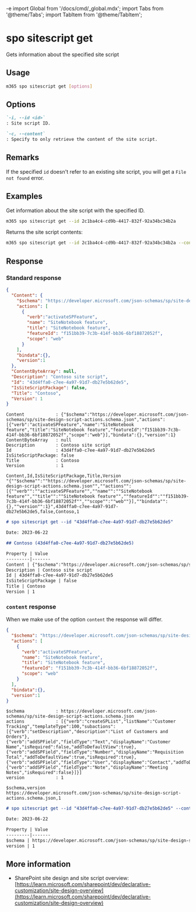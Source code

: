-e <!-- DISCLAIMER: All secrets, passwords, and sensitive values in this document are examples only and not real credentials. -->
import Global from '/docs/cmd/_global.mdx';
import Tabs from '@theme/Tabs';
import TabItem from '@theme/TabItem';

# spo sitescript get

Gets information about the specified site script

## Usage

```sh
m365 spo sitescript get [options]
```

## Options

```md definition-list
`-i, --id <id>`
: Site script ID.

`-c, --content`
: Specify to only retrieve the content of the site script.
```

<Global />

## Remarks

If the specified `id` doesn't refer to an existing site script, you will get a `File not found` error.

## Examples

Get information about the site script with the specified ID.

```sh
m365 spo sitescript get --id 2c1ba4c4-cd9b-4417-832f-92a34bc34b2a
```

Returns the site script contents:

```sh
m365 spo sitescript get --id 2c1ba4c4-cd9b-4417-832f-92a34bc34b2a --content
```

## Response

### Standard response

<Tabs>
  <TabItem value="JSON">

  ```json
  {
    "Content": { 
      "$schema": "https://developer.microsoft.com/json-schemas/sp/site-design-script-actions.schema.json",
      "actions": [ 
        {
          "verb":"activateSPFeature",
          "name": "SiteNotebook feature", 
          "title": "SiteNotebook feature",
          "featureId": "f151bb39-7c3b-414f-bb36-6bf18872052f", 
          "scope": "web"
        }
      ], 
      "bindata":{},
      "version":1
    },
    "ContentByteArray": null,
    "Description": "Contoso site script",
    "Id": "43d4ffa0-c7ee-4a97-91d7-db27e5b62de5",
    "IsSiteScriptPackage": false,
    "Title": "Contoso",
    "Version": 1
  }
  ```

  </TabItem>
  <TabItem value="Text">

  ```text
  Content            : {"$schema":"https://developer.microsoft.com/json-schemas/sp/site-design-script-actions.schema.json","actions":[{"verb":"activateSPFeature","name":"SiteNotebook feature","title":"SiteNotebook feature","featureId":"f151bb39-7c3b-414f-bb36-6bf18872052f","scope":"web"}],"bindata":{},"version":1}
  ContentByteArray   : null
  Description        : Contoso site script
  Id                 : 43d4ffa0-c7ee-4a97-91d7-db27e5b62de5
  IsSiteScriptPackage: false
  Title              : Contoso
  Version            : 1
  ```

  </TabItem>
  <TabItem value="CSV">

  ```csv
  Content,Id,IsSiteScriptPackage,Title,Version
  "{""$schema"":""https://developer.microsoft.com/json-schemas/sp/site-design-script-actions.schema.json"",""actions"":[{""verb"":""activateSPFeature"",""name"":""SiteNotebook feature"",""title"":""SiteNotebook feature"",""featureId"":""f151bb39-7c3b-414f-bb36-6bf18872052f"",""scope"":""web""}],""bindata"":{},""version"":1}",43d4ffa0-c7ee-4a97-91d7-db27e5b62de5,false,Contoso,1
  ```

  </TabItem>
  <TabItem value="Markdown">

  ```md
  # spo sitescript get --id "43d4ffa0-c7ee-4a97-91d7-db27e5b62de5"

  Date: 2023-06-22

  ## Contoso (43d4ffa0-c7ee-4a97-91d7-db27e5b62de5)

  Property | Value
  ---------|-------
  Content | {"$schema":"https://developer.microsoft.com/json-schemas/sp/site-design-script-actions.schema.json","actions":[{"verb":"activateSPFeature","name":"SiteNotebook feature","title":"SiteNotebook feature","featureId":"f151bb39-7c3b-414f-bb36-6bf18872052f","scope":"web"}],"bindata":{},"version":1}
  Description | Contoso site script
  Id | 43d4ffa0-c7ee-4a97-91d7-db27e5b62de5
  IsSiteScriptPackage | false
  Title | Contoso
  Version | 1
  ```

  </TabItem>
</Tabs>

### `content` response

When we make use of the option `content` the response will differ.

<Tabs>
  <TabItem value="JSON">

  ```json
  { 
    "$schema": "https://developer.microsoft.com/json-schemas/sp/site-design-script-actions.schema.json",
    "actions": [ 
      {
        "verb":"activateSPFeature",
        "name": "SiteNotebook feature", 
        "title": "SiteNotebook feature",
        "featureId": "f151bb39-7c3b-414f-bb36-6bf18872052f", 
        "scope": "web"
      }
    ], 
    "bindata":{},
    "version":1
  }
  ```

  </TabItem>
  <TabItem value="Text">

  ```text
  $schema            : https://developer.microsoft.com/json-schemas/sp/site-design-script-actions.schema.json
  actions            : [{"verb":"createSPList","listName":"Customer Tracking","templateType":100,"subactions":[{"verb":"setDescription","description":"List of Customers and Orders"},{"verb":"addSPField","fieldType":"Text","displayName":"Customer Name","isRequired":false,"addToDefaultView":true},{"verb":"addSPField","fieldType":"Number","displayName":"Requisition Total","addToDefaultView":true,"isRequired":true},{"verb":"addSPField","fieldType":"User","displayName":"Contact","addToDefaultView":true,"isRequired":true},{"verb":"addSPField","fieldType":"Note","displayName":"Meeting Notes","isRequired":false}]}]
  version            : 1
  ```

  </TabItem>
  <TabItem value="CSV">

  ```csv
  $schema,version
  https://developer.microsoft.com/json-schemas/sp/site-design-script-actions.schema.json,1
  ```

  </TabItem>
  <TabItem value="Markdown">

  ```md
  # spo sitescript get --id "43d4ffa0-c7ee-4a97-91d7-db27e5b62de5" --content "true"

  Date: 2023-06-22

  Property | Value
  ---------|-------
  $schema | https://developer.microsoft.com/json-schemas/sp/site-design-script-actions.schema.json
  version | 1
  ```

  </TabItem>
</Tabs>

## More information

- SharePoint site design and site script overview: [https://learn.microsoft.com/sharepoint/dev/declarative-customization/site-design-overview](https://learn.microsoft.com/sharepoint/dev/declarative-customization/site-design-overview)
